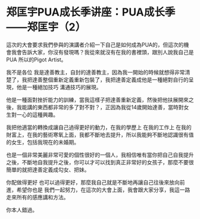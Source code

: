 # 郑匡宇PUA成长季讲座：PUA成长季——郑匡宇（2）

這次的大會要求我們參與的演講者介紹一下自己是如何成為PUA的，但這次的機會我會告訴大家，你沒有發現嗎？我從來就沒有在我的書裡頭，跟別人說我自己是PUA 所以的Pigot Artist。

我不是各位 我是達善教主，自封的達善教主，因為我一開始的時候就想得非常清楚了，我把達善整個重新定義重新包裝了，我把達善定義成他是一種絕對自行的呈現，他是一種絕加技巧 溝通技巧的展現。

他是一種面對挫折能力的訓練，當我這樣子把達善重新定義，然後把他扶展開來之後，我能講的東西都非常的多了對不對？，正因為我從14歲開始達善，當時對女生對一心的這種興趣。

我把他適當的轉換成讓自己過得更好的動力，在我的學歷上 在我的工作上 在我的財富上，在我的藝術寒氧上面，我都不斷地去提升，所以我能夠不斷地認識很有值的女生，包括我現在的未婚期。

也是一個非常美麗非常可愛的個性很好的一個人，我相信唯有當你把自己自我提升之後，不斷地自我提升之後，你可以才可以找到真正非常好的女孩子，那麼不要很簡單的就把達善定義成勾女、把妹。

你配做得更好 也可以過得更好，那麼我自己就是不斷地再讓自己往後來放向前進，希望你也是 我們一起努力，在這次的大會上面，我會跟大家分享，我這一路走來所有的感應講和方法。

你本人錯過。